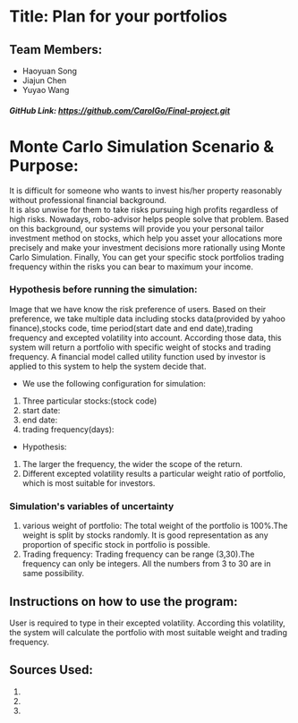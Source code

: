 # Title: Plan for your portfolios


## Team Members:
- Haoyuan Song
- Jiajun Chen
- Yuyao Wang  
##### GitHub Link: https://github.com/CarolGo/Final-project.git


# Monte Carlo Simulation Scenario & Purpose:
It is difficult for someone who wants to invest his/her property reasonably without professional financial background.  
It is also unwise for them to take risks pursuing high profits regardless of high risks. Nowadays, robo-advisor helps people solve that problem. Based on this background, our systems will provide you your personal 
tailor investment method on stocks, which help you asset your allocations more precisely and make your investment decisions 
more rationally using Monte Carlo Simulation. Finally, You can get your specific stock portfolios trading frequency 
within the risks you can bear to maximum your income.


### Hypothesis before running the simulation:
Image that we have know the risk preference of users. Based on their preference, we take multiple data including stocks data(provided by yahoo finance),stocks code, time period(start date
and end date),trading frequency and excepted volatility into account. According those data, this system will return a portfolio with specific weight of stocks and trading frequency.
A financial model called utility function used by investor is applied to this system to help the system decide that.
- We use the following configuration for simulation:
1. Three particular stocks:(stock code)
1. start date:
1. end date:
1. trading frequency(days):

- Hypothesis:
1. The larger the frequency, the wider the scope of the return.
1. Different excepted volatility results a particular weight ratio of portfolio, which is most suitable for investors.


### Simulation's variables of uncertainty
1. various weight of portfolio: The total weight of the portfolio is 100%.The weight is split by stocks randomly. It is good representation as any proportion of specific stock in portfolio is possible.
1. Trading frequency: Trading frequency can be range (3,30).The frequency can only be integers. All the numbers from 3 to 30 are in same possibility.


## Instructions on how to use the program:
User is required to type in their excepted volatility. According this volatility, the system will calculate the portfolio
with most suitable weight and trading frequency.


## Sources Used:
1. 
1. 
1. 

